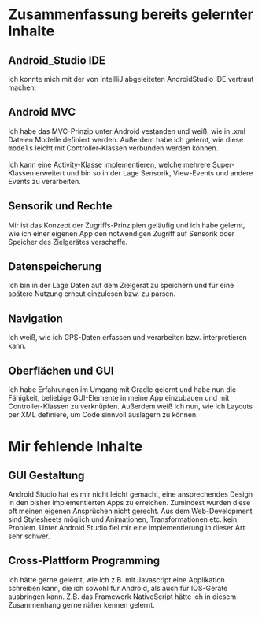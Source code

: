 # Zusammenfassung bereits gelernter Inhalte

## Android_Studio IDE
<p>
	Ich konnte mich mit der von IntellliJ abgeleiteten AndroidStudio IDE vertraut machen.
</p>

## Android MVC
<p>
	Ich habe das MVC-Prinzip unter Android vestanden und weiß, wie in .xml Dateien 
	Modelle definiert werden. Außerdem habe ich gelernt, wie diese <tt>models</tt> leicht 
	mit Controller-Klassen verbunden werden können. <br> <br>
	Ich kann eine Activity-Klasse implementieren, welche mehrere Super-Klassen erweitert 
	und bin so in der Lage Sensorik, View-Events und andere Events zu verarbeiten.
</p>

## Sensorik und Rechte
<p>
	Mir ist das Konzept der Zugriffs-Prinzipien geläufig und ich habe gelernt, wie ich einer 
	eigenen App den notwendigen Zugriff auf Sensorik oder Speicher des Zielgerätes 
	verschaffe.
</p>

## Datenspeicherung
<p>
	Ich bin in der Lage Daten auf dem Zielgerät zu speichern und für eine spätere Nutzung 
	erneut einzulesen bzw. zu parsen.
</p>

## Navigation
<p>
	Ich weiß, wie ich GPS-Daten erfassen und verarbeiten bzw. interpretieren kann.
</p>

## Oberflächen und GUI
<p>
	Ich habe Erfahrungen im Umgang mit Gradle gelernt und habe nun die Fähigkeit, 
	beliebige GUI-Elemente in meine App einzubauen und mit Controller-Klassen zu 
	verknüpfen.
	Außerdem weiß ich nun, wie ich Layouts per XML definiere, um Code sinnvoll auslagern 
	zu können.
</p>

# Mir fehlende Inhalte

## GUI Gestaltung
Android Studio hat es mir nicht leicht gemacht, eine ansprechendes Design in den bisher implementierten Apps zu erreichen. Zumindest wurden diese oft meinen eigenen Ansprüchen nicht gerecht.
Aus dem Web-Development sind Stylesheets möglich und Animationen, Transformationen etc. kein Problem. 
Unter Android Studio fiel mir eine implementierung in dieser Art sehr schwer.

## Cross-Plattform Programming
Ich hätte gerne gelernt, wie ich z.B. mit Javascript eine Applikation schreiben kann, die ich sowohl für Android, als auch für IOS-Geräte ausbringen kann.
Z.B. das Framework NativeScript hätte ich in diesem Zusammenhang gerne näher kennen gelernt.